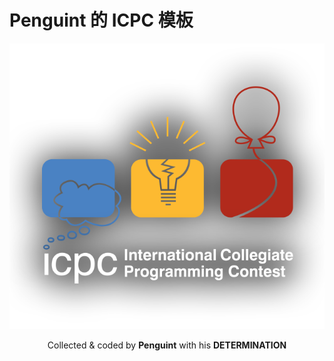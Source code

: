 # Penguint 的 ICPC 模板

<div align="center">

![ICPC](assets/icpc-logo.png)

Collected & coded by **Penguint** with his **DETERMINATION**
